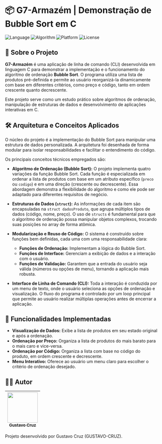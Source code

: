 # 📦 G7-Armazém | Demonstração de Bubble Sort em C

![Language](https://img.shields.io/badge/Language-C-blue.svg)
![Algorithm](https://img.shields.io/badge/Algorithm-Bubble%20Sort-orange.svg)
![Platform](https://img.shields.io/badge/Platform-CLI-lightgrey.svg)
![License](https://img.shields.io/badge/License-MIT-green.svg)

## 📄 Sobre o Projeto

**G7-Armazém** é uma aplicação de linha de comando (CLI) desenvolvida em linguagem C para demonstrar a implementação e o funcionamento do algoritmo de ordenação **Bubble Sort**. O programa utiliza uma lista de produtos pré-definida e permite ao usuário reorganizá-la dinamicamente com base em diferentes critérios, como preço e código, tanto em ordem crescente quanto decrescente.

Este projeto serve como um estudo prático sobre algoritmos de ordenação, manipulação de estruturas de dados e desenvolvimento de aplicações interativas em C.

## 🛠️ Arquitetura e Conceitos Aplicados

O núcleo do projeto é a implementação do Bubble Sort para manipular uma estrutura de dados personalizada. A arquitetura foi desenhada de forma modular para isolar responsabilidades e facilitar o entendimento do código.

Os principais conceitos técnicos empregados são:

* **Algoritmo de Ordenação (Bubble Sort):** O projeto implementa quatro variações da função Bubble Sort. Cada função é especializada em ordenar a lista de produtos com base em um atributo específico (`preco` ou `codigo`) e em uma direção (crescente ou decrescente). Essa abordagem demonstra a flexibilidade do algoritmo e como ele pode ser adaptado para diferentes requisitos de negócio.

* **Estruturas de Dados (`struct`):** As informações de cada item são encapsuladas na `struct dadosProduto`, que agrupa múltiplos tipos de dados (código, nome, preço). O uso de `structs` é fundamental para que o algoritmo de ordenação possa manipular objetos complexos, trocando suas posições no array de forma atômica.

* **Modularização e Reuso de Código:** O sistema é construído sobre funções bem definidas, cada uma com uma responsabilidade clara:
    * **Funções de Ordenação:** Implementam a lógica do Bubble Sort.
    * **Funções de Interface:** Gerenciam a exibição de dados e a interação com o usuário.
    * **Funções de Validação:** Garantem que a entrada do usuário seja válida (números ou opções de menu), tornando a aplicação mais robusta.

* **Interface de Linha de Comando (CLI):** Toda a interação é conduzida por um menu de texto, onde o usuário seleciona as opções de ordenação e visualização. O fluxo do programa é controlado por um loop principal que permite ao usuário realizar múltiplas operações antes de encerrar a aplicação.

## 🎯 Funcionalidades Implementadas

* **Visualização de Dados:** Exibe a lista de produtos em seu estado original e após a ordenação.
* **Ordenação por Preço:** Organiza a lista de produtos do mais barato para o mais caro e vice-versa.
* **Ordenação por Código:** Organiza a lista com base no código do produto, em ordem crescente e decrescente.
* **Menu Interativo:** Oferece ao usuário um menu claro para escolher o critério de ordenação desejado.

## 👨‍💻 Autor

| [<img src="https://github.com/GUSTAV0-CRUZ.png" width="100px;"/><br /><sub><b>Gustavo Cruz</b></sub>](https://github.com/GUSTAV0-CRUZ) |
| :---: |

Projeto desenvolvido por Gustavo Cruz (GUSTAVO-CRUZ).

